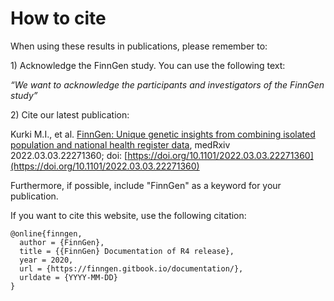 # How to cite

When using these results in publications, please remember to:

1\)    Acknowledge the FinnGen study. You can use the following text:

_“We want to acknowledge the participants and investigators of the FinnGen study”_

2\)    Cite our latest publication:

Kurki M.I., et al. [FinnGen: Unique genetic insights from combining isolated population and national  health register data](https://www.medrxiv.org/content/10.1101/2022.03.03.22271360v1), medRxiv 2022.03.03.22271360; doi: [https://doi.org/10.1101/2022.03.03.22271360](https://doi.org/10.1101/2022.03.03.22271360)

Furthermore, if possible, include "FinnGen" as a keyword for your publication.



If you want to cite this website, use the following citation:

```
@online{finngen,
  author = {FinnGen},
  title = {{FinnGen} Documentation of R4 release},
  year = 2020,
  url = {https://finngen.gitbook.io/documentation/},
  urldate = {YYYY-MM-DD}
}
```
